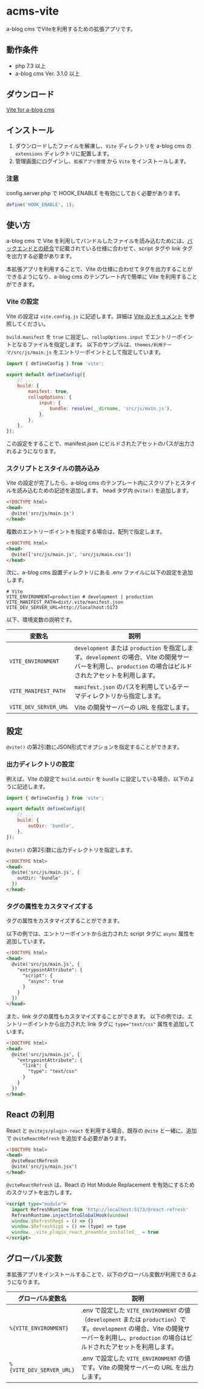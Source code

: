 # acms-vite

a-blog cms でViteを利用するための拡張アプリです。

## 動作条件

* php 7.3 以上
* a-blog cms Ver. 3.1.0 以上

## ダウンロード

[Vite for a-blog cms](https://github.com/appleple/acms-vite/raw/master/build/Vite.zip)

## インストール

1. ダウンロードしたファイルを解凍し、`Vite` ディレクトリを a-blog cms の `extensions` ディレクトリに配置します。
2. 管理画面にログインし、`拡張アプリ管理` から `Vite` をインストールします。

### 注意

config.server.php で HOOK_ENABLE を有効にしておく必要があります。

```php
define('HOOK_ENABLE', 1);
```

## 使い方

a-blog cms で Vite を利用してバンドルしたファイルを読み込むためには、[バックエンドとの統合](https://vitejs.dev/guide/backend-integration)で記載されている仕様に合わせて、script タグや link タグを出力する必要があります。

本拡張アプリを利用することで、Vite の仕様に合わせてタグを出力することができるようになり、a-blog cms のテンプレート内で簡単に Vite を利用することができます。

### Vite の設定

Vite の設定は `vite.config.js` に記述します。詳細は [Vite のドキュメント](https://vitejs.dev/config/) を参照してください。

`build.manifest` を `true` に設定し、`rollupOptions.input` でエントリーポイントとなるファイルを指定します。
以下のサンプルは、`themes/利用テーマ/src/js/main.js` をエントリーポイントとして指定しています。

```js
import { defineConfig } from 'vite';

export default defineConfig({
    // ...
    build: {
        manifest: true,
        rollupOptions: {
            input: {
                bundle: resolve(__dirname, 'src/js/main.js'),
            },
        },
    },
});
```

この設定をすることで、manifest.json にビルドされたアセットのパスが出力されるようになります。

### スクリプトとスタイルの読み込み

Vite の設定が完了したら、a-blog cms のテンプレート内にスクリプトとスタイルを読み込むための記述を追加します。
head タグ内 `@vite()` を追加します。

```html
<!DOCTYPE html>
<head>
  @vite('src/js/main.js')
</head>
```

複数のエントリーポイントを指定する場合は、配列で指定します。

```html
<!DOCTYPE html>
<head>
  @vite(['src/js/main.js', 'src/js/main.css'])
</head>
```

次に、a-blog cms 設置ディレクトリにある .env ファイルに以下の設定を追加します。

```
# Vite
VITE_ENVIRONMENT=production # development | production
VITE_MANIFEST_PATH=dist/.vite/manifest.json
VITE_DEV_SERVER_URL=http://localhost:5173
```

以下、環境変数の説明です。

| 変数名               | 説明                                                                 |
|---------------------|----------------------------------------------------------------------|
| `VITE_ENVIRONMENT`  | `development` または `production` を指定します。`development` の場合、Vite の開発サーバーを利用し、`production` の場合はビルドされたアセットを利用します。 |
| `VITE_MANIFEST_PATH`| `manifest.json` のパスを利用しているテーマディレクトリから指定します。                    |
| `VITE_DEV_SERVER_URL`| Vite の開発サーバーの URL を指定します。                               |


## 設定

`@vite()` の第2引数にJSON形式でオプションを指定することができます。

### 出力ディレクトリの設定

例えば、Vite の設定で `build.outDir` を `bundle` に設定している場合、以下のように記述します。

```js
import { defineConfig } from 'vite';

export default defineConfig({
    // ...
    build: {
        outDir: 'bundle',
    },
});
```

`@vite()` の第2引数に出力ディレクトリを指定します。

```html
<!DOCTYPE html>
<head>
  @vite('src/js/main.js', {
    outDir: 'bundle'
  })
</head>
```

### タグの属性をカスタマイズする

タグの属性をカスタマイズすることができます。

以下の例では、エントリーポイントから出力された script タグに `async` 属性を追加しています。

```html
<!DOCTYPE html>
<head>
  @vite('src/js/main.js', {
    "entrypointAttribute": {
      "script": {
        "async": true
      }
    }
  })
</head>
```

また、link タグの属性もカスタマイズすることができます。
以下の例では、エントリーポイントから出力された link タグに `type="text/css"` 属性を追加しています。

```html
<!DOCTYPE html>
<head>
  @vite('src/js/main.js', {
    "entrypointAttribute": {
      "link": {
        "type": "text/css"
      }
    }
  })
</head>
```

## React の利用

React と `@vitejs/plugin-react` を利用する場合、既存の `@vite` と一緒に、追加で `@viteReactRefresh` を追加する必要があります。

```html
<!DOCTYPE html>
<head>
  @viteReactRefresh
  @vite('src/js/main.jsx')
</head>
```

`@viteReactRefresh` は、React の Hot Module Replacement を有効にするためのスクリプトを出力します。

```html
<script type="module">
  import RefreshRuntime from 'http://localhost:5173/@react-refresh'
  RefreshRuntime.injectIntoGlobalHook(window)
  window.$RefreshReg$ = () => {}
  window.$RefreshSig$ = () => (type) => type
  window.__vite_plugin_react_preamble_installed__ = true
</script>
```

## グローバル変数

本拡張アプリをインストールすることで、以下のグローバル変数が利用できるようになります。

| グローバル変数名               | 説明                                                                 |
|---------------------|----------------------------------------------------------------------|
| `%{VITE_ENVIRONMENT}`  | .env で設定した `VITE_ENVIRONMENT` の値（`development` または `production`）です。`development` の場合、Vite の開発サーバーを利用し、`production` の場合はビルドされたアセットを利用します。 |
| `%{VITE_DEV_SERVER_URL}`| .env で設定した `VITE_ENVIRONMENT` の値です。Vite の開発サーバーの URL を出力します。                               |
